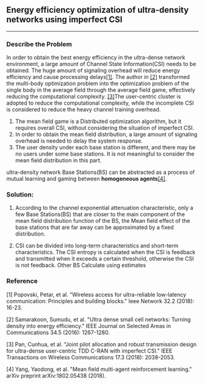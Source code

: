 ## Energy efficiency optimization of ultra-density networks using imperfect CSI

---

### Describe the Problem

In order to obtain the best energy efficiency in the ultra-dense network environment, a large amount of Channel State Information(CSI) needs to be obtained. The huge amount of signaling overhead will reduce energy efficiency and cause processing delays[[1]](https://ieeexplore.ieee.org/abstract/document/8329619). The author in [[2]](https://ieeexplore.ieee.org/document/7439746) transformed the multi-body optimization problem into the optimization problem of the single body in the average field through the average field game, effectively reducing the computational complexity. [[3]](https://ieeexplore.ieee.org/abstract/document/8247283)The user-centric cluster is adopted to reduce the computational complexity, while the incomplete CSI is considered to reduce the heavy channel training overhead.

1. The mean field game is a Distributed optimization algorithm, but it requires overall CSI, without considering the situation of imperfect CSI.
2. In order to obtain the mean field distribution, a large amount of signaling overhead is needed to delay the system response.
3. The user density under each base station is different, and there may be no users under some base stations. It is not meaningful to consider the mean field distribution in this part.

ultra-density network Base Stations(BS) can be abstracted as a process of mutual learning and gaming between **homogeneous agents**[[4]](https://arxiv.org/pdf/1802.05438.pdf).

### Solution:

1. According to the channel exponential attenuation characteristic, only a few Base Stations(BS) that are closer to the main component of the mean field distribution function of the BS, the Mean field effect of the base stations that are far away can be approximated by a fixed distribution.

2. CSI can be divided into long-term characteristics and short-term characteristics. The CSI entropy is calculated when the CSI is feedback and transmitted when it exceeds a certain threshold, otherwise the CSI is not feedback. Other BS Calculate using estimates



### Reference
[1]  Popovski, Petar, et al. "Wireless access for ultra-reliable low-latency communication: Principles and building blocks." Ieee Network 32.2 (2018): 16-23.

[2] Samarakoon, Sumudu, et al. "Ultra dense small cell networks: Turning density into energy efficiency." IEEE Journal on Selected Areas in Communications 34.5 (2016): 1267-1280.

[3] Pan, Cunhua, et al. "Joint pilot allocation and robust transmission design for ultra-dense user-centric TDD C-RAN with imperfect CSI." IEEE Transactions on Wireless Communications 17.3 (2018): 2038-2053.

[4] Yang, Yaodong, et al. "Mean field multi-agent reinforcement learning." arXiv preprint arXiv:1802.05438 (2018).
